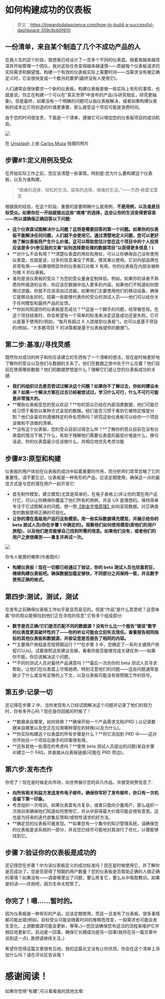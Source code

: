 # 如何构建成功的仪表板

> 原文：<https://towardsdatascience.com/how-to-build-a-successful-dashboard-359c8cb0f610>

## 一份清单，来自某个制造了几个不成功产品的人

在我人生的这个阶段，我想我已经设计了一百多个不同的仪表盘。随着我越来越资深并开始管理一个团队，我对这些任务变得越来越谨慎——质疑每个仪表板请求的实际需求和期望值。构建一个有效的仪表板实际上需要时间——当需求没有被正确定义时，它会很快变成一个数月的噩梦(最终没有人使用它)。

人们通常会很快要求一个新的仪表板。构建仪表板是做一些实际上有形的事情，也就是说，你正在构建一个可以在“真实世界”中发布的产品(与研究相反，研究更抽象)。但是最终，如果没有一个明确的问题可以由仪表板解决，或者如果构建仪表板的成本比它将创造的价值更重要，那么接受这个项目可能是浪费时间。

由于您的时间很宝贵，下面是一个清单，遵循它可以增加您的仪表板项目的成功机会。

![](img/1535c945f7759ba811378900d51eb883.png)

在 [Unsplash](https://unsplash.com?utm_source=medium&utm_medium=referral) 上由 [Carlos Muza](https://unsplash.com/@kmuza?utm_source=medium&utm_medium=referral) 拍摄的照片

## 步骤#1:定义用例及受众

在开始实际工作之前，您应该清楚一些事情，特别是:您为什么要构建这个仪表板，以及为谁构建。

> “艰难的选择，轻松的生活。容易的选择，艰难的生活。”——杰西·格雷戈雷克

根据我的经验，在这个阶段，重要的是要明确什么是用例，**不是用例，以及谁是目标受众。如果你在一开始就做出这些“艰难”的选择，这会让你的生活变得更容易——所以请确保正确回答以下问题:**

*   **这个仪表盘试图解决什么问题？这将是需要回答的第一个问题。如果你的仪表板不能解决任何问题，人们就不会使用它。通过清楚地定义问题，您可以更好地了解仪表板将产生什么价值，这可以帮助您估计您在这个项目中的个人投资应该是多少(参见我的文章“如何选择要处理的数据项目”以获得更多信息！)**
*   **对什么不会有用？**清楚仪表盘的用处和用处，可以让你确保自己没有使用仪表盘，也就是说，过多的信息淹没了界面，使其难以使用。它对内部品牌也非常有用——如果很明显你的仪表板只对做 X 有用，你的仪表板在内部会被称为做 X 的仪表板。
*   谁将是该仪表板的受众？为您的受众量身定制体验。例如，如果你的读者不熟悉你所报道的业务，你应该在数据中加入更多的内容。如果他们不知道如何使用过滤器，你就不应该添加过滤器。如果他们主要使用他们的移动设备，确保它是移动友好的。招募一些能够代表你的受众的测试人员——他们可以给你关于任何模型和最终产品的反馈。
*   **你如何知道你的仪表板是否成功？**这是一个棘手的问题，经常被忽视。在这个项目结束时，你会希望有一个简单的标准来决定这是成功还是失败。它可以是基于使用的(例如，“每月有超过 X 人连接到仪表板”)，也可以是基于项目的(例如，“大多数项目 Y 的决策都是基于仪表板提供的数据”)。

## 第二步:基准//寻找灵感

既然你对成功的样子和你应该建立的东西有了一个清晰的想法，现在是时候更好地了解你的受众以及他们与数据的关系了。他们在数据之旅中处于什么位置？他们目前在使用哪些数据？他们的数据梦想是什么？理解它们是让您的仪表板成功的关键:

*   **我们的组织过去是否尝试过解决这个问题？如果你不了解过去，你如何建设未来？如果一个解决方案在过去已经被尝试过，学习什么可行，什么不可行可能是非常强大的。**
*   **哪些仪表板受您的受众欢迎？**你的受众已经在内部消费数据，他们可能已经习惯于看到以某种方式呈现的数据。他们是否习惯于看到它被特定维度分割？他们会喜欢你遵循特定的命名惯例吗？研究这些仪表板可以给你一个项目该做和不该做的清单。
*   **没有这个仪表板，您的受众目前过得怎么样？**了解你的受众目前在没有仪表盘的情况下做了什么，有助于理解他们需要仪表盘的最低价值是什么，换句话说，你的仪表盘最少应该做什么，并相应地优先考虑功能

## 步骤#3:原型和构建

仪表板的用户体验在仪表板的成功中起着重要的作用，而分析师们常常忽略了它的重要性。请不要忘记，仪表板是一种有形的产品，应该定期使用，确保这一点的最佳方式是与您的潜在用户一起开发它:

*   首先制作模型。建立模型(尤其是简单的，在电子表格上)并让你的潜在用户运行它，可以让你确保你覆盖了他们所有的用例，并且 UX 是理想的。保持简单专注于它试图解决的问题。想一想[【倒金字塔原理】](https://www.nngroup.com/articles/inverted-pyramid/#:~:text=In%20journalism%2C%20the%20inverted%20pyramid,supporting%20details%20and%20background%20information.)如何呈现数据。对正确类型的数据使用正确的可视化。
*   **让你的潜在高级用户运行这些模型。用一些实际数据填充模型，并展示给你的 beta 测试人员(你在步骤 1 中确定的)。观察他们如何使用模型(即他们的用户旅程)，以及他们是否能够自己找到所需的信息。如果他们没有，或者他们的用户之旅很痛苦——重复并再试一次。**

![](img/2b37c41ea8c89008318555465c3fe53e.png)

你令人敬畏的嘲笑(作者图片)

*   **构建仪表板！现在一切都已经通过了验证，你的 beta 测试人员也欣喜若狂，继续构建仪表板吧。确保数据加载足够快，不同部分之间保持一致，并且数字使用正确的格式。**

## 第四步:测试，测试，测试

在发布之前确保仪表板工作似乎是显而易见的。但是“作品”是什么意思呢？这意味着“你的观众能够找到他们正在寻找的信息”,它有多个组成部分:

*   **数字是否正确/它们是否匹配不同的数据源？没有什么比一个报告“错误”数字的仪表盘更具破坏性的了——你的听众可能会立刻失去信任。查看报告相同指标的其他仪表板和数据源，并验证您是否报告了相同的内容。**
*   **主要用户旅程是否按预期运行？**在步骤 3 中，您确定了一系列关键用户旅程(CUJs)。试着按照这些建议去做，看看你是否能够完成关键任务——如果你不能，你应该解决这个问题。
*   **不同的测试人员对最终产品满意吗？**最后一次向你的 beta 测试人员寻求帮助，让他们在仪表盘上尽情驰骋。特别注意他们的问题——这些问题通常是缺少了什么或没有足够的上下文，以及仪表板可能没有按预期工作的信号。

## 第五步:记录一切

还记得在步骤 2 中，当你发现有人已经试图解决这个问题并记录了他们的努力时，你有多开心吗？现在是你回报的时候了！

*   **数据来自哪里，如何转换？**确保开始一个产品需求文档(PRD ),以记录数据来自哪里以及您正在应用哪种潜在的转换(以及为什么)。
*   **你实际构建这个仪表盘的所有步骤是什么？**将它添加到 PRD 中——这对你开始另一个项目后接手的同事很有用。
*   **还有其他一些潜在的考虑吗？**使用 beta 测试人员提出的问题(来自步骤 4)建立一个 FAQ，并直接从仪表板链接(可能在 PRD 旁边)。

## 第六步:发布杰作

你完了！现在是时候走向市场，向世界展示您的非凡作品，并接受祝贺信息了:

*   **向所有相关利益方发送发布电子邮件。确保你写好了发布邮件，你只有一次机会留下第一印象。**
*   考虑组织一次培训。如果仪表盘有点复杂，或者只面向少量用户，那么组织一次培训来确保他们知道如何使用它，并从中获得最大价值可能会很有意思。这也是为将来的迭代收集反馈和/或特性请求的好方法。
*   **确定您的仪表板可被发现。**如果您有一个集中的知识管理系统，请确保您的仪表板是该系统的一部分，并且您已经尽可能地对其进行了优化，以便能够找到它。

## 步骤 7:验证你的仪表板是成功的

还记得您在步骤 1 中为该仪表板定义的成功标准吗？现在是时候使用它，并了解你是否成功了。您是否获得了预期的用户数量？您的仪表板是否帮助正确的人做正确的事情？如果没有——调查哪里出了问题，要么修复它，要么从中吸取教训。如果是的话——庆祝吧，因为生命太短暂了。

## 你完了！嗯……暂时的。

因为仪表板是一种有形的产品，应该定期使用，而且一旦发布了仪表板，很多事情都可能出错(例如，目标受众可能会随着时间的推移而改变，一般需求也可能会发生变化，上游数据源可能会更新，等等。)—您应该确保您有适当的流程来维护它并相应地更新它。启动是一回事，确保它长期成功是另一回事(我将在另一篇文章中谈到这一点)..我想请继续关注。)

希望你觉得这篇文章很有见地，我的这篇长文没有让你厌烦。你会在这个清单上添加什么吗？请在评论区告诉我！

# 感谢阅读！

如果你觉得“有趣”,可以看看我的其他文章:

[](/one-simple-methodology-to-turn-a-subjective-concept-into-an-objective-metric-14943cf6fb95)  [](/7-tips-to-avoid-public-embarrassment-as-a-data-analyst-caec8f701e42)  [](/how-to-choose-which-data-projects-to-work-on-c6b8310ac04e) 